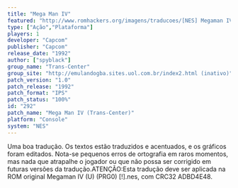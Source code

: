 ```yaml
---
title: "Mega Man IV"
featured: "http://www.romhackers.org/imagens/traducoes/[NES] Megaman IV - Trans-Center - 1.png"
type: ["Ação","Plataforma"]
players: 1
developer: "Capcom"
publisher: "Capcom"
release_date: "1992"
author: ["spyblack"]
group_name: "Trans-Center"
group_site: "http://emulandogba.sites.uol.com.br/index2.html (inativo)"
patch_version: "1.0"
patch_release: "1992"
patch_format: "IPS"
patch_status: "100%"
id: "292"
patch_name: "Mega Man IV (Trans-Center)"
platform: "Console"
system: "NES"
---
```


Uma boa tradução. Os textos estão traduzidos e acentuados, e os gráficos foram editados. Nota-se pequenos erros de ortografia em raros momentos, mas nada que atrapalhe o jogador ou que não possa ser corrigido em futuras versões da tradução.ATENÇÃO:Esta tradução deve ser aplicada na ROM original Megaman IV (U) (PRG0) [!].nes, com CRC32 ADBD4E48.